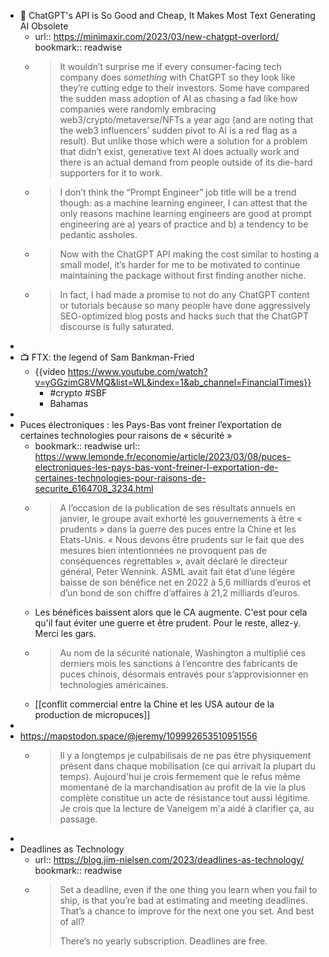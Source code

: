 - 📎 ChatGPT's API is So Good and Cheap, It Makes Most Text Generating AI Obsolete
	- url:: https://minimaxir.com/2023/03/new-chatgpt-overlord/
	  bookmark:: readwise
	- > It wouldn’t surprise me if every consumer-facing tech company does *something* with ChatGPT so they look like they’re cutting edge to their investors. Some have compared the sudden mass adoption of AI as chasing a fad like how companies were randomly embracing web3/crypto/metaverse/NFTs a year ago (and are noting that the web3 influencers’ sudden pivot to AI is a red flag as a result). But unlike those which were a solution for a problem that didn’t exist, generative text AI does actually work and there is an actual demand from people outside of its die-hard supporters for it to work.
	- > I don’t think the “Prompt Engineer” job title will be a trend though: as a machine learning engineer, I can attest that the only reasons machine learning engineers are good at prompt engineering are a) years of practice and b) a tendency to be pedantic assholes.
	- > Now with the ChatGPT API making the cost similar to hosting a small model, it’s harder for me to be motivated to continue maintaining the package without first finding another niche.
	- > In fact, I had made a promise to not do any ChatGPT content or tutorials because so many people have done aggressively SEO-optimized blog posts and hacks such that the ChatGPT discourse is fully saturated.
-
- 📺️ FTX: the legend of Sam Bankman-Fried
	- {{video https://www.youtube.com/watch?v=yGGzimG8VMQ&list=WL&index=1&ab_channel=FinancialTimes}}
		- #crypto #SBF
		- Bahamas
-
- Puces électroniques : les Pays-Bas vont freiner l’exportation de certaines technologies pour raisons de « sécurité »
	- bookmark:: readwise
	  url:: https://www.lemonde.fr/economie/article/2023/03/08/puces-electroniques-les-pays-bas-vont-freiner-l-exportation-de-certaines-technologies-pour-raisons-de-securite_6164708_3234.html
	- > A l’occasion de la publication de ses résultats annuels en janvier, le groupe avait exhorté les gouvernements à être « prudents » dans la guerre des puces entre la Chine et les Etats-Unis. « Nous devons être prudents sur le fait que des mesures bien intentionnées ne provoquent pas de conséquences regrettables », avait déclaré le directeur général, Peter Wennink. ASML avait fait état d’une légère baisse de son bénéfice net en 2022 à 5,6 milliards d’euros et d’un bond de son chiffre d’affaires à 21,2 milliards d’euros.
	- Les bénéfices baissent alors que le CA augmente. C'est pour cela qu'il faut éviter une guerre et être prudent. Pour le reste, allez-y. Merci les gars.
	- > Au nom de la sécurité nationale, Washington a multiplié ces derniers mois les sanctions à l’encontre des fabricants de puces chinois, désormais entravés pour s’approvisionner en technologies américaines.
	- [[conflit commercial entre la Chine et les USA autour de la production de micropuces]]
-
- https://mapstodon.space/@jeremy/109992653510951556
	- > Il y a longtemps je culpabilisais de ne pas être physiquement présent dans chaque mobilisation (ce qui arrivait la plupart du temps).  Aujourd'hui je crois fermement que le refus même momentané de la  marchandisation au profit de la vie la plus complète constitue un acte de résistance tout aussi légitime. Je crois que la lecture de Vaneigem m'a aidé à clarifier ça, au passage.
-
- Deadlines as Technology
	- url:: https://blog.jim-nielsen.com/2023/deadlines-as-technology/
	  bookmark:: readwise
	- > Set a deadline, even if the one thing you learn when you fail to ship, is that you’re bad at estimating and meeting deadlines. That’s a chance to improve for the next one you set.
	  And best of all?
	  >
	  > There’s no yearly subscription. Deadlines are free.